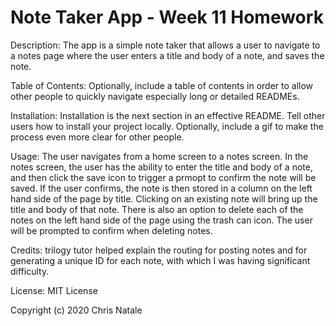 # Note Taker App - Week 11 Homework
Description: The app is a simple note taker that allows a user to navigate to a notes page where the user enters a title and body of a note, and saves the note. 

Table of Contents: Optionally, include a table of contents in order to allow other people to quickly navigate especially long or detailed READMEs.

Installation: Installation is the next section in an effective README. Tell other users how to install your project locally. Optionally, include a gif to make the process even more clear for other people.

Usage: The user navigates from a home screen to a notes screen. In the notes screen, the user has the ability to enter the title and body of a note, and then click the save icon to trigger a prmopt to confirm the note will be saved. If the user confirms, the note is then stored in a column on the left hand side of the page by title. Clicking on an existing note will bring up the title and body of that note. There is also an option to delete each of the notes on the left hand side of the page using the trash can icon. The user will be prompted to confirm when deleting notes.

Credits: trilogy tutor helped explain the routing for posting notes and for generating a unique ID for each note, with which I was having significant difficulty.

License: MIT License

Copyright (c) 2020 Chris Natale